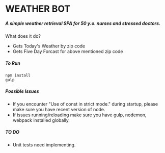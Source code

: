 # WEATHER BOT
##### A simple weather retrieval SPA for 50 y.o. nurses and stressed doctors.

What does it do?
  * Gets Today's Weather by zip code
  * Gets Five Day Forcast for above mentioned zip code

##### To Run
    npm install
    gulp

##### Possible Issues
  * If you encounter "Use of const in strict mode." during startup, please make sure you have recent version of node.
  * If issues running/reloading make sure you have gulp, nodemon, webpack installed globally.

##### TO DO
  * Unit tests need implementing.